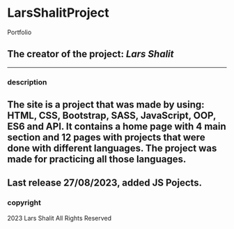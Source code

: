 # LarsShalitProject
 Portfolio

## The creator of the project: ___Lars Shalit___
---
### description 
The site is a project that was made by using: HTML, CSS, Bootstrap, SASS, JavaScript, OOP, ES6 and API. It contains a home page with 4 main section and 12 pages with projects that were done with different languages. The project was made for practicing all those languages.
---
Last release 27/08/2023, added JS Pojects.
--- 
### copyright
2023 Lars Shalit All Rights Reserved